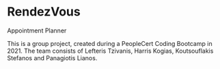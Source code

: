 # RendezVous
Appointment Planner

This is a group project, created during a PeopleCert Coding Bootcamp in 2021. The team consists of Lefteris Tzivanis, Harris Kogias, Koutsouflakis Stefanos and Panagiotis Lianos. 
